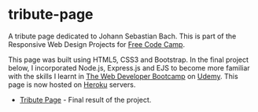 # tribute-page

A tribute page dedicated to Johann Sebastian Bach. This is part of the Responsive Web Design Projects for [Free Code Camp](https://www.freecodecamp.com/challenges/build-a-tribute-page).

This page was built using HTML5, CSS3 and Bootstrap. In the final project below, I incorporated Node.js, Express.js and EJS to become more familiar with the skills I learnt in [The Web Developer Bootcamp](https://www.udemy.com/the-web-developer-bootcamp/) on [Udemy](https://www.udemy.com). This page is now hosted on [Heroku](https://www.heroku.com/) servers.

- [Tribute Page](https://mysterious-lake-91647.herokuapp.com/) - Final result of the project.
